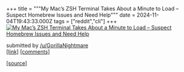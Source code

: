 +++
title = """My Mac’s ZSH Terminal Takes About a Minute to Load – Suspect Homebrew Issues and Need Help"""
date = 2024-11-04T19:43:33.000Z
tags = ["reddit","cli"]
+++
[![My Mac’s ZSH Terminal Takes About a Minute to Load – Suspect Homebrew Issues and Need Help](https://external-preview.redd.it/dnk3OXIybGd1eHlkMbnAW05TH9b4ViZlPglCnrQyphXFEY3JblfGzonEVa7D.png?width=640&crop=smart&auto=webp&s=51c10bf22b54b739503daa209aa66c7b95b91040 "My Mac’s ZSH Terminal Takes About a Minute to Load – Suspect Homebrew Issues and Need Help")](https://www.reddit.com/r/commandline/comments/1gjn8je/my_macs_zsh_terminal_takes_about_a_minute_to_load/)

submitted by [/u/GorillaNightmare](https://www.reddit.com/user/GorillaNightmare)  
[\[link\]](https://v.redd.it/wigtt2lguxyd1) [\[comments\]](https://www.reddit.com/r/commandline/comments/1gjn8je/my_macs_zsh_terminal_takes_about_a_minute_to_load/)

[[source]](https://www.reddit.com/r/commandline/comments/1gjn8je/my_macs_zsh_terminal_takes_about_a_minute_to_load/)
